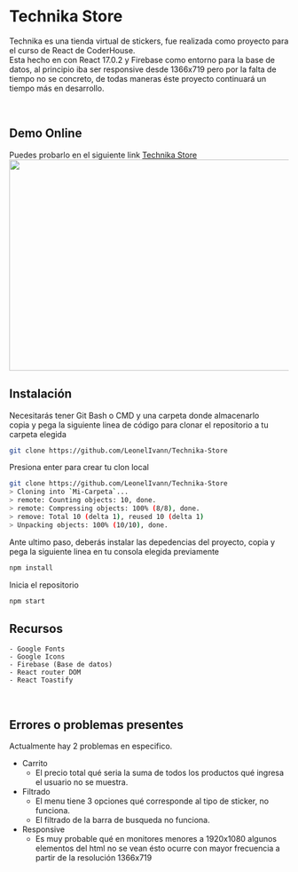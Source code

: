 # Technika Store
Technika es una tienda virtual de stickers, fue realizada como proyecto para el curso de React de CoderHouse. <br>
Esta hecho en con React 17.0.2 y Firebase como entorno para la base de datos, al principio iba ser responsive desde 1366x719 pero por la falta de tiempo no se concreto, de todas maneras éste proyecto continuará un tiempo más en desarrollo.

<br>

## Demo Online 
Puedes probarlo en el siguiente link
<a href="https://leonelivann.github.io/Technika-Store"> Technika Store </a> <br>
<img src="https://media.giphy.com/media/jwkmmBAANAt36F79c2/giphy.gif" width="620" height="380" />


## Instalación
Necesitarás tener Git Bash o CMD y una carpeta donde almacenarlo <br> copia y pega la siguiente linea de código para clonar el repositorio a tu carpeta elegida
```bash
git clone https://github.com/LeonelIvann/Technika-Store
```
Presiona enter para crear tu clon local
```bash
git clone https://github.com/LeonelIvann/Technika-Store
> Cloning into `Mi-Carpeta`...
> remote: Counting objects: 10, done.
> remote: Compressing objects: 100% (8/8), done.
> remove: Total 10 (delta 1), reused 10 (delta 1)
> Unpacking objects: 100% (10/10), done.
```
Ante ultimo paso, deberás instalar las depedencias del proyecto, copia y pega la siguiente linea en tu consola elegida previamente 
```bash
npm install
```
Inicia el repositorio
```bash
npm start
```

## Recursos
```
- Google Fonts
- Google Icons
- Firebase (Base de datos)
- React router DOM
- React Toastify
```
<br>

## Errores o problemas presentes

Actualmente hay 2 problemas en especifico.
- Carrito
    - El precio total qué seria la suma de todos los productos qué ingresa el usuario no se muestra.
- Filtrado
  - El menu tiene 3 opciones qué corresponde al tipo de sticker, no funciona.
  - El filtrado de la barra de busqueda no funciona.
- Responsive
    - Es muy probable qué en monitores menores a 1920x1080 algunos elementos del html no se vean
    ésto ocurre con mayor frecuencia a partir de la resolución 1366x719

<br>
